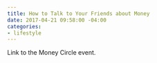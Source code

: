 ```yaml
---
title: How to Talk to Your Friends about Money
date: 2017-04-21 09:58:00 -04:00
categories:
- lifestyle
---
```



Link to the Money Circle event.